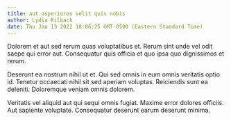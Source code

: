```yaml
---
title: aut asperiores velit quis nobis
author: Lydia Kilback
date: Thu Jan 13 2022 18:06:25 GMT-0500 (Eastern Standard Time)
---
```

Dolorem et aut sed rerum quas voluptatibus et. Rerum sint unde vel odit saepe qui error aut. Consequatur quis officia et quo ipsa quo dignissimos et rerum.

 Deserunt ea nostrum nihil ut et. Qui sed omnis in eum omnis veritatis optio id. Tenetur occaecati nihil sit sed aperiam voluptas. Reiciendis sunt ea deleniti. Doloremque veniam omnis dolorem.

 Veritatis vel aliquid aut qui sequi omnis fugiat. Maxime error dolores officiis. Aut sapiente voluptate. Consequatur deserunt earum deserunt minima.